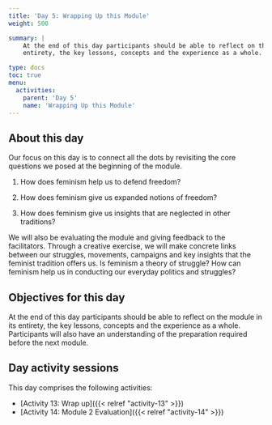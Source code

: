 ```yaml
---
title: 'Day 5: Wrapping Up this Module'
weight: 500

summary: |
    At the end of this day participants should be able to reflect on the module in its
    entirety, the key lessons, concepts and the experience as a whole.

type: docs
toc: true
menu:
  activities:
    parent: 'Day 5'
    name: 'Wrapping Up this Module'
---
```


## About this day

Our focus on this day is to connect all the dots by revisiting the core questions we
posed at the beginning of the module.

1. How does feminism help us to defend freedom?

2. How does feminism give us expanded notions of freedom?

3. How does feminism give us insights that are neglected in other traditions?

We will also be evaluating the module and giving feedback to the facilitators.
Through a creative exercise, we will make concrete links between our struggles,
movements, campaigns and key insights that the feminist tradition offers us. Is
feminism a theory of struggle? How can feminism help us in conducting our everyday
politics and struggles?

## Objectives for this day

At the end of this day participants should be able to reflect on the module in its
entirety, the key lessons, concepts and the experience as a whole. Participants will
also have an understanding of the preparation required before the next module.

## Day activity sessions

This day comprises the following activities:

* [Activity 13: Wrap up]({{< relref "activity-13" >}})
* [Activity 14: Module 2 Evaluation]({{< relref "activity-14" >}})
